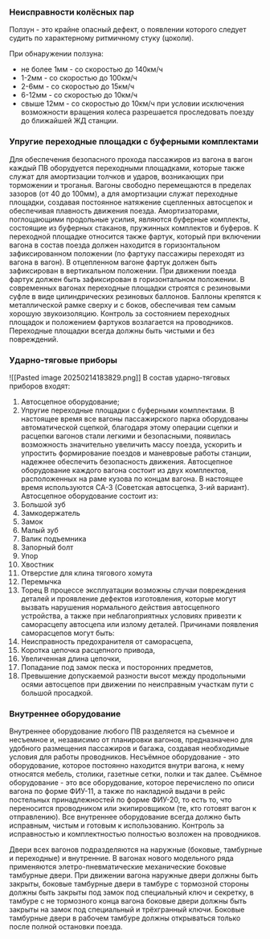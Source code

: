 ### Неисправности колёсных пар
Ползун - это крайне опасный дефект, о появлении которого следует судить по характерному ритмичному стуку (цоколи).

При обнаружении ползуна:
* не более 1мм - со скоростью до 140км/ч
* 1-2мм - со скоростью до 100км/ч
* 2-6мм - со скоростью до 15км/ч
* 6-12мм - со скоростью до 10км/ч
* свыше 12мм - со скоростью до 10км/ч при условии исключения возможности вращения колеса
разрешается проследовать поезду до ближайшей ЖД станции.
### Упругие переходные площадки с буферными комплектами
Для обеспечения безопасного прохода пассажиров из вагона в вагон каждый ПВ оборудуется переходными площадками, которые также служат для амортизации толчков и ударов, возникающих при торможении и троганья. Вагоны свободно перемещаются в пределах зазоров (от 40 до 100мм), а для амортизации служат переходные площадки, создавая постоянное натяжение сцепленных автосцепок и обеспечивая плавность движения поезда. 
Амортизаторами, поглощающими продольные усилия, являются буферные комплекты, состоящие из буферных стаканов, пружинных комплектов и буферов. К переходной площадке относится также фартук, который при включении вагона в состав поезда должен находится в горизонтальном зафиксированном положении (по фартуку пассажиры переходят из вагона в вагон). В отцепленном вагоне фартук должен быть зафиксирован в вертикальном положении. При движении поезда фартук должен быть зафиксирован в горизонтальном положении.
В современных вагонах переходные площадки строятся с резиновыми суфле в виде цилиндрических резиновых баллонов. Баллоны крепятся к металлической рамке сверху и с боков, обеспечивая тем самым хорошую звукоизоляцию. Контроль за состоянием переходных площадок и положением фартуков возлагается на проводников. Переходные площадки всегда должны быть чистыми и без повреждений.
### Ударно-тяговые приборы
![[Pasted image 20250214183829.png]]
В состав ударно-тяговых приборов входят:
1. Автосцепное оборудование;
2. Упругие переходные площадки с буферными комплектами.
В настоящее время все вагоны пассажирского парка оборудованы автоматической сцепкой, благодаря этому операции сцепки и расцепки вагонов стали легкими и безопасными, появилась возможность значительно увеличить массу поезда, ускорить и упростить формирование поездов и маневровые работы станции, надежнее обеспечить безопасность движения. Автосцепное оборудование каждого вагона состоит из двух комплектов, расположенных на раме кузова по концам вагона. В настоящее время используются СА-3 (Советская автосцепка, 3-ий вариант). 
Автосцепное оборудование состоит из:
1. Большой зуб
2. Замкодержатель
3. Замок
4. Малый зуб
5. Валик подъемника
6. Запорный болт
7. Упор
8. Хвостник
9. Отверстие для клина тягового хомута
10. Перемычка
11. Торец
В процессе эксплуатации возможны случаи повреждения деталей и проявление дефектов изготовления, которые могут вызвать нарушения нормального действия автосцепного устройства, а также при неблагоприятных условиях привезти к саморасцепу автосцепа или излому деталей.
Причинами появления саморасцепов могут быть:
12. Неисправность предохранителя от саморасцепа,
13. Коротка цепочка расцепного привода,
14. Увеличенная длина цепочки,
15. Попадание под замок песка и посторонних предметов,
16. Превышение допускаемой разности высот между продольными осями автосцепов при движении по неисправным участкам пути с большой просадкой.
### Внутреннее оборудование
Внутреннее оборудование любого ПВ разделяется на съемное и несъемное и, независимо от планировки вагонов, предназначено для удобного размещения пассажиров и багажа, создавая необходимые условия для работы проводников.
Несъёмное оборудование - это оборудование, которое постоянно находится внутри вагона, к нему относятся мебель, столики, газетные сетки, полки и так далее.
Съёмное оборудование - это все оборудование, которое перечислено по описи вагона по форме ФИУ-11, а также по накладной выдачи в рейс постельных принадлежностей по форме ФИУ-20, то есть то, что переносится проводником или экипировщиком (те, кто готовят вагон к отправлению).
Все внутреннее оборудование всегда должно быть исправным, чистым и готовым к использованию.
Контроль за исправностью и комплектностью полностью возложен на проводников.

Двери всех вагонов подразделяются на наружные (боковые, тамбурные и переходные) и внутренние. В вагонах нового модельного ряда применяются элетро-пневматические механические боковые тамбурные двери. При движении вагона наружные двери должны быть закрыты, боковые тамбурные двери в тамбуре с тормозной стороны должны быть закрыты под замок под специальный ключ и секретку, в тамбуре с не тормозного конца вагона боковые двери должны быть закрыты на замок под специальный и трёхгранный ключи. Боковые тамбурные двери в рабочем тамбуре должны открываться только после полной остановки поезда.
